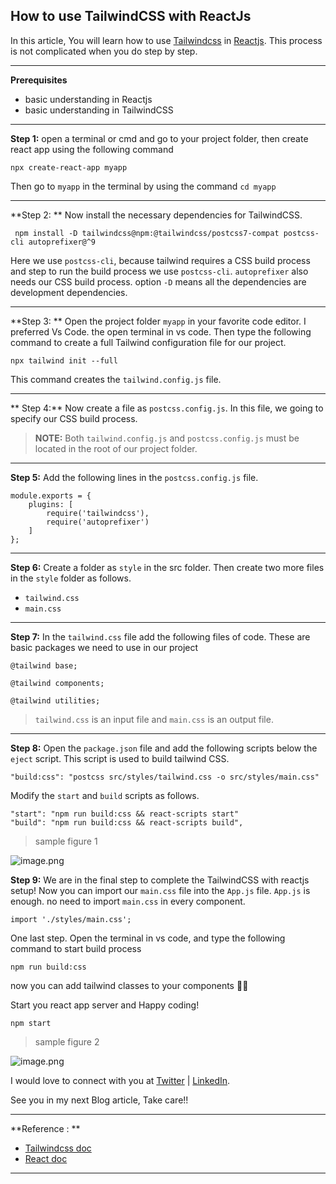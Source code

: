 ## How to use TailwindCSS with ReactJs

In this article, You will learn how to use [Tailwindcss](https://tailwindcss.com/) in [Reactjs](https://reactjs.org/). This process is not complicated when you do step by step.

_____

**Prerequisites**
- basic understanding in Reactjs
- basic understanding in TailwindCSS

_____

**Step 1:**
         open a terminal or cmd and go to your project folder, then create react app using the following command

```
npx create-react-app myapp 
``` 

Then go to `myapp` in the terminal by using the command  ` cd myapp `

_____ 

**Step 2: **
       Now install the necessary dependencies for TailwindCSS.

```
 npm install -D tailwindcss@npm:@tailwindcss/postcss7-compat postcss-cli autoprefixer@^9
```

Here we use `postcss-cli`, because tailwind requires a CSS build process and step to run the build process we use `postcss-cli`. `autoprefixer` also needs our CSS build process. option `-D` means all the dependencies are development dependencies. 

_____

**Step 3: **
Open the project folder `myapp` in your favorite code editor.  I preferred Vs Code.  the open terminal in vs code. Then type the following command to create a full Tailwind configuration file for our project.

```
npx tailwind init --full
```
This command creates the `tailwind.config.js` file.
______

** Step 4:**
Now create a file as `postcss.config.js`. In this file, we going to specify our CSS build process.


> **NOTE:** Both `tailwind.config.js` and `postcss.config.js` must be located in the root of our project folder.

_____

**Step 5:**
Add the following lines in the `postcss.config.js` file.
```
module.exports = {
    plugins: [
        require('tailwindcss'),
        require('autoprefixer')
    ]
};                      
```
______

**Step 6:**
Create a folder as `style` in the src folder. Then create two more files in the `style` folder as follows.

- `tailwind.css`
- `main.css`

______

**Step 7:**
In the `tailwind.css` file add the following files of code. These are basic packages we need to use in our project

```
@tailwind base;

@tailwind components;

@tailwind utilities;
```

> `tailwind.css` is an input file and  `main.css` is an output file.

______

**Step 8:**
Open the `package.json` file and add the following scripts below the `eject` script. This script is used to build tailwind CSS.
```
"build:css": "postcss src/styles/tailwind.css -o src/styles/main.css"
``` 
Modify the `start` and `build` scripts as follows.

```
"start": "npm run build:css && react-scripts start"
"build": "npm run build:css && react-scripts build",
```

> sample figure 1
> 
![image.png](https://cdn.hashnode.com/res/hashnode/image/upload/v1620399221155/_mferMoTU.png)

**Step 9:**
We are in the final step to complete the TailwindCSS with reactjs setup!
Now you can import our `main.css` file into the `App.js` file. `App.js` is enough.  no need to import `main.css` in every component.
```
import './styles/main.css';
```

One last step. Open the terminal in vs code, and type the following command to start build process 

```
npm run build:css
```

now you can add tailwind classes to your components 🥳🥳

Start you react app server and Happy coding! 

```
npm start
```

>sample figure 2
>
![image.png](https://cdn.hashnode.com/res/hashnode/image/upload/v1620400292914/bJREPAclxa.png)


I would love to connect with you at [Twitter](https://twitter.com/verreauxblack) | [LinkedIn](https://www.linkedin.com/in/verreauxblack/).


See you in my next Blog article, Take care!!
________

**Reference : **  
- [Tailwindcss doc](https://tailwindcss.com/docs/guides/create-react-app)
- [React doc](https://reactjs.org/docs/getting-started.html)

_______